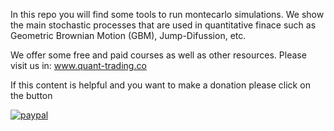 In this repo you will find some tools to run montecarlo simulations. We show the main stochastic processes that are used in quantitative finace such as Geometric Brownian Motion (GBM), Jump-Difussion, etc.

We offer some free and paid courses as well as other resources. Please visit us in: 
www.quant-trading.co

If this content is helpful and you want to make a donation please click on the button

[![paypal](https://www.paypalobjects.com/en_US/i/btn/btn_donateCC_LG.gif)](https://www.paypal.com/cgi-bin/webscr?cmd=_s-xclick&hosted_button_id=29CVY97MEQ9BY)
